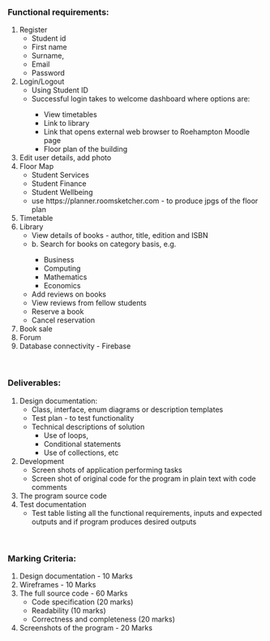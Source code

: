 <h3>Functional requirements:</h3>
<ol>
  <li>Register
    <ul>
        <li>Student id</li>
        <li>First name</li>
        <li>Surname,</li>
        <li>Email</li>
        <li>Password</li>
    </ul>
  </li>
  <li>Login/Logout
    <ul>
      <li>Using Student ID</li>
      <li>Successful login takes to welcome dashboard where options are:</li>
      <ul>
        <li>View timetables</li>
        <li>Link to library</li>
        <li>Link that opens external web browser to Roehampton Moodle page</li>
        <li>Floor plan of the building</li>
      </ul>
    </ul>
  </li>
  <li>Edit user details, add photo</li>
  <li>Floor Map
    <ul>
      <li>Student Services</li>
      <li>Student Finance</li>
      <li>Student Wellbeing</li>
      <li>use https://planner.roomsketcher.com - to produce jpgs of the floor plan</li>
    </ul>
  </li>
  <li>Timetable</li>
  <li>Library
    <ul>
      <li>View details of books - author, title, edition and ISBN</li>
      <li>b.	Search for books on category basis, e.g.</li>
      <ul>
        <li>Business</li>
        <li>Computing </li>
        <li>Mathematics</li>
        <li>Economics</li>
      </ul>
      <li>Add reviews on books</li>
      <li>View reviews from fellow students</li>
      <li>Reserve a book</li>
      <li>Cancel reservation</li>
    </ul>
  </li>
  <li>	Book sale</li>
  <li>Forum</li>
  <li>Database connectivity - Firebase</li>
</ol>
<br />
<h3>Deliverables:</h3>
  <ol>
  <li>Design documentation:
    <ul>
      <li>Class, interface, enum diagrams or description templates</li>
      <li>Test plan - to test functionality</li>
      <li>Technical descriptions of solution
        <ul>
          <li>Use of loops,</li>
          <li>Conditional statements</li>
          <li>Use of collections, etc</li>        
        </ul>
      </li>
    </ul>
  <li>Development
    <ul>
      <li>Screen shots of application performing tasks</li>
      <li>Screen shot of original code for the program in plain text with code comments</li>
    </ul>
  </li>
  <li>The program source code</li>
  <li>Test documentation
    <ul>
      <li>Test table listing all the functional requirements, inputs and expected outputs and if program produces desired outputs</li>
    </ul>
  </li>
  </ol>
<br/>
<h3>Marking Criteria:</h3>
  <ol>
  <li>Design documentation - 10 Marks</li>
  <li>Wireframes - 10 Marks</li>
  <li>The full source code - 60 Marks
    <ul>
      <li>Code specification (20 marks)</li>
      <li>Readability (10 marks)</li>
      <li>Correctness and completeness (20 marks)</li>
    </ul> 
  </li>
  <li>Screenshots of the program - 20 Marks</li>
  </ol>
